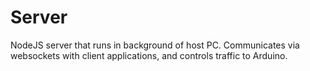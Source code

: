 # Server
NodeJS server that runs in background of host PC. Communicates via websockets with client applications, and controls traffic to Arduino.
